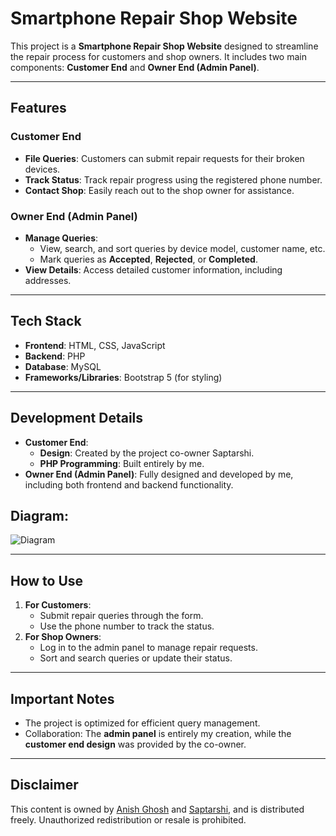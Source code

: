 # Smartphone Repair Shop Website

This project is a **Smartphone Repair Shop Website** designed to streamline the repair process for customers and shop owners. It includes two main components: **Customer End** and **Owner End (Admin Panel)**.

---

## **Features**

### **Customer End**
- **File Queries**: Customers can submit repair requests for their broken devices.
- **Track Status**: Track repair progress using the registered phone number.
- **Contact Shop**: Easily reach out to the shop owner for assistance.

### **Owner End (Admin Panel)**
- **Manage Queries**:
  - View, search, and sort queries by device model, customer name, etc.
  - Mark queries as **Accepted**, **Rejected**, or **Completed**.
- **View Details**: Access detailed customer information, including addresses.

---

## **Tech Stack**
- **Frontend**: HTML, CSS, JavaScript
- **Backend**: PHP
- **Database**: MySQL
- **Frameworks/Libraries**: Bootstrap 5 (for styling)

---

## **Development Details**
- **Customer End**: 
  - **Design**: Created by the project co-owner Saptarshi.
  - **PHP Programming**: Built entirely by me.
- **Owner End (Admin Panel)**: Fully designed and developed by me, including both frontend and backend functionality.

## Diagram:

![Diagram](https://anishghosh.site/imgs/fixit-diagram.png)

---

## **How to Use**
1. **For Customers**:
   - Submit repair queries through the form.
   - Use the phone number to track the status.
2. **For Shop Owners**:
   - Log in to the admin panel to manage repair requests.
   - Sort and search queries or update their status.

---

## **Important Notes**
- The project is optimized for efficient query management.
- Collaboration: The **admin panel** is entirely my creation, while the **customer end design** was provided by the co-owner.

---

## **Disclaimer**
This content is owned by [Anish Ghosh](https://github.com/GitExplorer001) and [Saptarshi](https://github.com/saptarshinayak), and is distributed freely. Unauthorized redistribution or resale is prohibited.
